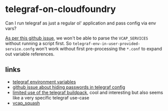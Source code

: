 # telegraf-on-cloudfoundry

Can I run telegraf as just a regular ol' application and pass config via env vars?

[As per this github issue](https://github.com/influxdata/telegraf/issues/5469), we won't be able to parse the `VCAP_SERVICES` without running a script first. So `telegraf-env-in-user-provided-service.confg` won't work without first pre-processing the `*.conf` to expand out variable references.

## links

- [telegraf environment variables](http://docs.influxdata.com/telegraf/v1.9/administration/configuration/#environment-variables)
- [github issue about hiding passwords in telegraf config](https://github.com/influxdata/telegraf/issues/3124)
- [limited use of the telegraf buildpack](https://github.com/Comcast/telegraf-buildpack/blob/master/bin/config-global-tags.sh#L50-L60), cool and interesting but also seems like a very specific telegraf use-case
- [vcap_squash](https://github.com/cloudfoundry-community/vcap-squash)
